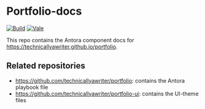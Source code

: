 # Portfolio-docs

[![Build](https://github.com/technicallyawriter/portfolio-docs/actions/workflows/trigger-build.yml/badge.svg)](https://github.com/technicallyawriter/portfolio-docs/actions/workflows/trigger-build.yml) [![Vale](https://github.com/technicallyawriter/portfolio-docs/actions/workflows/vale.yml/badge.svg)](https://github.com/technicallyawriter/portfolio-docs/actions/workflows/vale.yml)

This repo contains the Antora component docs for https://technicallyawriter.github.io/portfolio.

## Related repositories

- https://github.com/technicallyawriter/portfolio: contains the Antora playbook file
- https://github.com/technicallyawriter/portfolio-ui: contains the UI-theme files
